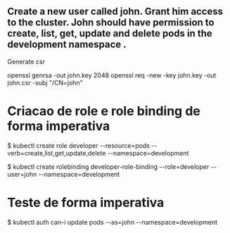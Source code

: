 ## Create a new user called john. Grant him access to the cluster. John should have permission to create, list, get, update and delete pods in the development namespace .

Generate csr

openssl genrsa -out john.key 2048
openssl req -new -key john.key -out john.csr -subj "/CN=john"

# Criacao de role e role binding de forma imperativa

$ kubectl create role developer --resource=pods --verb=create,list,get,update,delete --namespace=development

$ kubectl create rolebinding developer-role-binding --role=developer --user=john --namespace=development

# Teste de forma imperativa

$ kubectl auth can-i update pods --as=john --namespace=development

